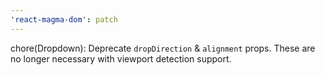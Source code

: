 ```yaml
---
'react-magma-dom': patch
---
```


chore(Dropdown): Deprecate `dropDirection` & `alignment` props. These are no longer necessary with viewport detection support.